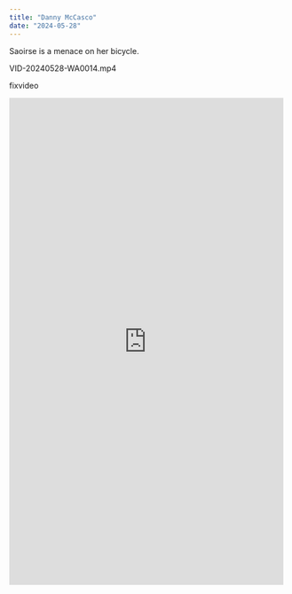 ```yaml
---
title: "Danny McCasco"
date: "2024-05-28"
---
```


Saoirse is a menace on her bicycle.

VID-20240528-WA0014.mp4

fixvideo

<iframe width="494" height="879" src="https://www.youtube.com/embed/XtTJFWpjWLE" title="VID 20240528 WA0014" frameborder="0" allow="accelerometer; autoplay; clipboard-write; encrypted-media; gyroscope; picture-in-picture; web-share" referrerpolicy="strict-origin-when-cross-origin" allowfullscreen></iframe>
